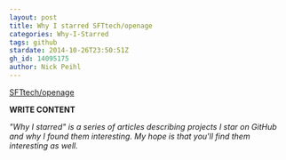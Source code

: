 ```yaml
---
layout: post
title: Why I starred SFTtech/openage
categories: Why-I-Starred
tags: github
stardate: 2014-10-26T23:50:51Z
gh_id: 14095175
author: Nick Peihl
---
```


[SFTtech/openage](star.repo.html_url)

**WRITE CONTENT**

*"Why I starred" is a series of articles describing projects I star on GitHub and why I found them interesting. My hope is that you'll find them interesting as well.*

